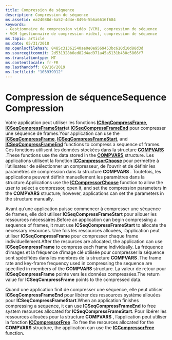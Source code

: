 ```yaml
---
title: Compression de séquence
description: Compression de séquence
ms.assetid: ea24088d-6a52-4d4e-8496-5b6a6616f684
keywords:
- Gestionnaire de compression vidéo (VCM), compression de séquence
- VCM (gestionnaire de compression vidéo), compression de séquence
ms.topic: article
ms.date: 05/31/2018
ms.openlocfilehash: 8485c31361540ae0e0e9569453bc610d10d88d3d
ms.sourcegitcommit: 2d531328b6ed82d4ad971a45a5131b430c5866f7
ms.translationtype: MT
ms.contentlocale: fr-FR
ms.lasthandoff: 09/16/2019
ms.locfileid: "103939912"
---
```

# <a name="sequence-compression"></a><span data-ttu-id="16cac-105">Compression de séquence</span><span class="sxs-lookup"><span data-stu-id="16cac-105">Sequence Compression</span></span>

<span data-ttu-id="16cac-106">Votre application peut utiliser les fonctions [**ICSeqCompressFrame**](/windows/desktop/api/Vfw/nf-vfw-icseqcompressframe), [**ICSeqCompressFrameStart**](/windows/desktop/api/Vfw/nf-vfw-icseqcompressframestart)et [**ICSeqCompressFrameEnd**](/windows/desktop/api/Vfw/nf-vfw-icseqcompressframeend) pour compresser une séquence de frames.</span><span class="sxs-lookup"><span data-stu-id="16cac-106">Your application can use the [**ICSeqCompressFrame**](/windows/desktop/api/Vfw/nf-vfw-icseqcompressframe), [**ICSeqCompressFrameStart**](/windows/desktop/api/Vfw/nf-vfw-icseqcompressframestart), and [**ICSeqCompressFrameEnd**](/windows/desktop/api/Vfw/nf-vfw-icseqcompressframeend) functions to compress a sequence of frames.</span></span> <span data-ttu-id="16cac-107">Ces fonctions utilisent les données stockées dans la structure [**COMPVARS**](/windows/desktop/api/Vfw/ns-vfw-compvars) .</span><span class="sxs-lookup"><span data-stu-id="16cac-107">These functions use the data stored in the [**COMPVARS**](/windows/desktop/api/Vfw/ns-vfw-compvars) structure.</span></span> <span data-ttu-id="16cac-108">Les applications utilisent la fonction [**ICCompressorChoose**](/windows/desktop/api/Vfw/nf-vfw-iccompressorchoose) pour permettre à l’utilisateur de sélectionner un compresseur, de l’ouvrir et de définir les paramètres de compression dans la structure **COMPVARS** . Toutefois, les applications peuvent définir manuellement les paramètres dans la structure.</span><span class="sxs-lookup"><span data-stu-id="16cac-108">Applications use the [**ICCompressorChoose**](/windows/desktop/api/Vfw/nf-vfw-iccompressorchoose) function to allow the user to select a compressor, open it, and set the compression parameters in the **COMPVARS** structure; however, applications can set the parameters in the structure manually.</span></span>

<span data-ttu-id="16cac-109">Avant qu’une application puisse commencer à compresser une séquence de frames, elle doit utiliser **ICSeqCompressFrameStart** pour allouer les ressources nécessaires.</span><span class="sxs-lookup"><span data-stu-id="16cac-109">Before an application can begin compressing a sequence of frames, it must use **ICSeqCompressFrameStart** to allocate the necessary resources.</span></span> <span data-ttu-id="16cac-110">Une fois les ressources allouées, l’application peut utiliser **ICSeqCompressFrame** pour compresser chaque frame individuellement.</span><span class="sxs-lookup"><span data-stu-id="16cac-110">After the resources are allocated, the application can use **ICSeqCompressFrame** to compress each frame individually.</span></span> <span data-ttu-id="16cac-111">La fréquence d’images et la fréquence d’image clé utilisée pour compresser la séquence sont spécifiées dans les membres de la structure **COMPVARS** .</span><span class="sxs-lookup"><span data-stu-id="16cac-111">The frame rate and key-frame frequency used in compressing the sequence are specified in members of the **COMPVARS** structure.</span></span> <span data-ttu-id="16cac-112">La valeur de retour pour **ICSeqCompressFrame** pointe vers les données compressées.</span><span class="sxs-lookup"><span data-stu-id="16cac-112">The return value for **ICSeqCompressFrame** points to the compressed data.</span></span>

<span data-ttu-id="16cac-113">Quand une application finit de compresser une séquence, elle peut utiliser **ICSeqCompressFrameEnd** pour libérer des ressources système allouées pour **ICSeqCompressFrameStart**.</span><span class="sxs-lookup"><span data-stu-id="16cac-113">When an application finishes compressing a sequence, it can use **ICSeqCompressFrameEnd** to free system resources allocated for **ICSeqCompressFrameStart**.</span></span> <span data-ttu-id="16cac-114">Pour libérer les ressources allouées pour la structure **COMPVARS** , l’application peut utiliser la fonction [**ICCompressorFree**](/windows/desktop/api/Vfw/nf-vfw-iccompressorfree) .</span><span class="sxs-lookup"><span data-stu-id="16cac-114">To free the resources allocated for the **COMPVARS** structure, the application can use the [**ICCompressorFree**](/windows/desktop/api/Vfw/nf-vfw-iccompressorfree) function.</span></span>

 

 




